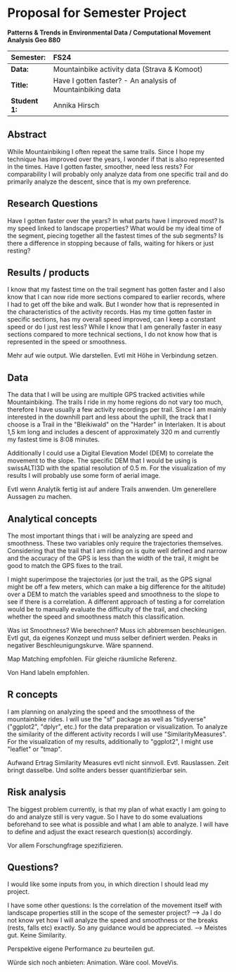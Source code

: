 # Proposal for Semester Project


<!-- 
Please render a pdf version of this Markdown document with the command below (in your bash terminal) and push this file to Github

quarto render Readme.md --to pdf
-->

**Patterns & Trends in Environmental Data / Computational Movement
Analysis Geo 880**

| Semester:      | FS24                                     |
|:---------------|:---------------------------------------- |
| **Data:**      | Mountainbike activity data (Strava & Komoot) |
| **Title:**     | Have I gotten faster? - An analysis of Mountainbiking data                |
| **Student 1:** | Annika Hirsch                            |

## Abstract 
<!-- (50-60 words) -->

While Mountainbiking I often repeat the same trails. Since I hope my technique has improved over the years, I wonder if that is also represented in the times. Have I gotten faster, smoother, need less rests? For comparability I will probably only analyze data from one specific trail and do primarily analyze the descent, since that is my own preference.  

## Research Questions
<!-- (50-60 words) -->

Have I gotten faster over the years?
In what parts have I improved most?
Is my speed linked to landscape properties?
What would be my ideal time of the segment, piecing together all the fastest times of the sub segments?
Is there a difference in stopping because of falls, waiting for hikers or just resting?

## Results / products
<!-- What do you expect, anticipate? -->

I know that my fastest time on the trail segment has gotten faster and I also know that I can now ride more sections compared to earlier records, where I had to get off the bike and walk. But I wonder how that is represented in the characteristics of the activity records. Has my time gotten faster in specific sections, has my overall speed improved, can I keep a constant speed or do I just rest less? While I know that I am generally faster in easy sections compared to more technical sections, I do not know how that is represented in the speed or smoothness. 

Mehr auf wie output. Wie darstellen. Evtl mit Höhe in Verbindung setzen. 

## Data
<!-- What data will you use? Will you require additional context data? Where do you get this data from? Do you already have all the data? -->

The data that I will be using are multiple GPS tracked activities while Mountainbiking. The trails I ride in my home regions do not vary too much, therefore I have usually a few activity recordings per trail. Since I am mainly interested in the downhill part and less about the uphill, the track that I choose is a Trail in the "Bleikiwald" on the "Harder" in Interlaken. It is about 1,5 km long and includes a descent of approximately 320 m and currently my fastest time is 8:08 minutes. 

Additionally I could use a Digital Elevation Model (DEM) to correlate the movement to the slope. The specific DEM that I would be using is swissALTI3D with the spatial resolution of 0.5 m. For the visualization of my results I will probably use some form of aerial image. 

Evtl wenn Analytik fertig ist auf andere Trails anwenden. Um generellere Aussagen zu machen. 

## Analytical concepts
<!-- Which analytical concepts will you use? What conceptual movement spaces and respective modelling approaches of trajectories will you be using? What additional spatial analysis methods will you be using? -->

The most important things that i will be analyzing are speed and smoothness. These two variables only require the trajectories themselves. Considering that the trail that I am riding on is quite well defined and narrow and the accuracy of the GPS is less than the width of the trail, it might be good to match the GPS fixes to the trail. 

I might superimpose the trajectories (or just the trail, as the GPS signal might be off a few meters, which can make a big difference for the altitude) over a DEM to match the variables speed and smoothness to the slope to see if there is a correlation. A different approach of testing a for correlation would be to manually evaluate the difficulty of the trail, and checking whether the speed and smoothness match this classification. 

Was ist Smoothness? Wie berechnen? Muss ich abbremsen beschleunigen. Evtl gut, da eigenes Konzept und muss selber definiert werden. Peaks in negativer Beschleunigungskurve. Wäre spannend. 

Map Matching empfohlen. Für gleiche räumliche Referenz. 

Von Hand labeln empfohlen. 

## R concepts
<!-- Which R concepts, functions, packages will you mainly use. What additional spatial analysis methods will you be using? -->

I am planning on analyzing the speed and the smoothness of the mountainbike rides. I will use the "sf" package as well as "tidyverse" ("ggplot2", "dplyr", etc.) for the data preparation or visualization. To analyze the similarity of the different activity records I will use "SimilarityMeasures". For the visualization of my results, additionally to "ggplot2", I might use "leaflet" or "tmap". 

Aufwand Ertrag Similarity Measures evtl nicht sinnvoll. Evtl. Rauslassen. Zeit bringt dasselbe. Und sollte anders besser quantifizierbar sein. 

## Risk analysis
<!-- What could be the biggest challenges/problems you might face? What is your plan B? -->

The biggest problem currently, is that my plan of what exactly I am going to do and analyze still is very vague. So I have to do some evaluations beforehand to see what is possible and what I am able to analyze. I will have to define and adjust the exact research question(s) accordingly. 

Vor allem Forschungfrage spezifizieren. 

## Questions? 
<!-- Which questions would you like to discuss at the coaching session? -->

I would like some inputs from you, in which direction I should lead my project. 

I have some other questions: 
Is the correlation of the movement itself with landscape properties still in the scope of the semester project?
--> Ja
I do not know yet how I will analyze the speed and smoothness or the breaks (rests, falls etc) exactly. So any guidance would be appreciated. 
--> Meistes gut. Keine Similarity. 

Perspektive eigene Performance zu beurteilen gut. 

Würde sich noch anbieten: Animation. Wäre cool. MoveVis. 









